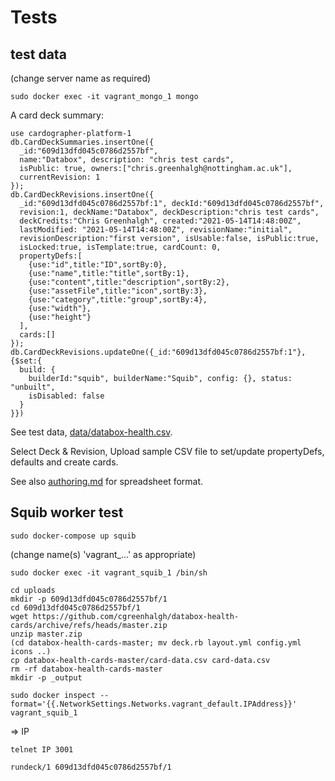 # Tests

## test data

(change server name as required)
```
sudo docker exec -it vagrant_mongo_1 mongo
```

A card deck summary:
```
use cardographer-platform-1
db.CardDeckSummaries.insertOne({
  _id:"609d13dfd045c0786d2557bf",
  name:"Databox", description: "chris test cards",
  isPublic: true, owners:["chris.greenhalgh@nottingham.ac.uk"],
  currentRevision: 1
});
db.CardDeckRevisions.insertOne({
  _id:"609d13dfd045c0786d2557bf:1", deckId:"609d13dfd045c0786d2557bf",
  revision:1, deckName:"Databox", deckDescription:"chris test cards",
  deckCredits:"Chris Greenhalgh", created:"2021-05-14T14:48:00Z",
  lastModified: "2021-05-14T14:48:00Z", revisionName:"initial",
  revisionDescription:"first version", isUsable:false, isPublic:true,
  isLocked:true, isTemplate:true, cardCount: 0,
  propertyDefs:[
    {use:"id",title:"ID",sortBy:0},
    {use:"name",title:"title",sortBy:1},
    {use:"content",title:"description",sortBy:2},
    {use:"assetFile",title:"icon",sortBy:3},
    {use:"category",title:"group",sortBy:4},
    {use:"width"},
    {use:"height"}
  ],
  cards:[]
});
db.CardDeckRevisions.updateOne({_id:"609d13dfd045c0786d2557bf:1"},{$set:{
  build: {
    builderId:"squib", builderName:"Squib", config: {}, status: "unbuilt",
    isDisabled: false
  }
}})
```

See test data, [data/databox-health.csv](data/databox-health.csv).

Select Deck & Revision, 
Upload sample CSV file to set/update propertyDefs, defaults and create cards.

See also [authoring.md](authoring.md) for spreadsheet format.

## Squib worker test

```
sudo docker-compose up squib
```
(change name(s) 'vagrant_...' as appropriate)
```
sudo docker exec -it vagrant_squib_1 /bin/sh
```
```
cd uploads
mkdir -p 609d13dfd045c0786d2557bf/1
cd 609d13dfd045c0786d2557bf/1
wget https://github.com/cgreenhalgh/databox-health-cards/archive/refs/heads/master.zip
unzip master.zip
(cd databox-health-cards-master; mv deck.rb layout.yml config.yml icons ..)
cp databox-health-cards-master/card-data.csv card-data.csv
rm -rf databox-health-cards-master
mkdir -p _output
```

```
sudo docker inspect --format='{{.NetworkSettings.Networks.vagrant_default.IPAddress}}' vagrant_squib_1
```
=> IP
```
telnet IP 3001
```
```
rundeck/1 609d13dfd045c0786d2557bf/1
```

